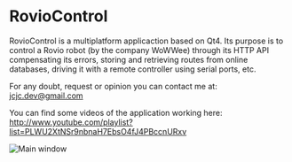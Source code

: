RovioControl
============

RovioControl is a multiplatform applicaction based on Qt4. Its purpose is to control a Rovio robot (by the company WoWWee) through its HTTP API compensating its errors, storing and retrieving routes from online databases, driving it with a remote controller using serial ports, etc.

For any doubt, request or opinion you can contact me at: jcjc.dev@gmail.com

You can find some videos of the application working here: http://www.youtube.com/playlist?list=PLWU2XtNSr9nbnaH7EbsO4fJ4PBccnURxv

![Main window](http://i.imgur.com/mbdT6LY.png)
